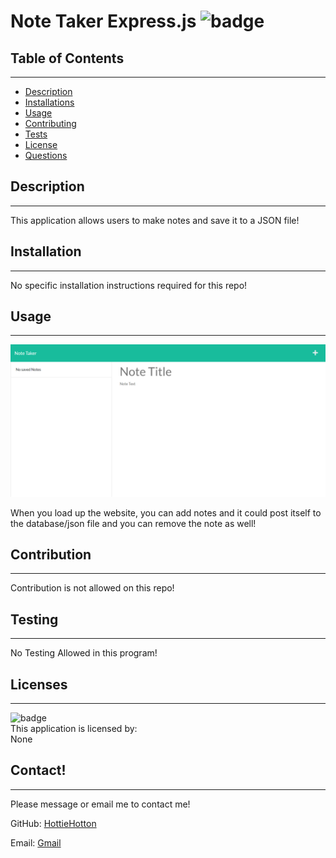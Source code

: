 # Note Taker Express.js ![badge](https://img.shields.io/badge/license-None-blue)<br/>

  ## Table of Contents
  --------------------
  - [Description](#description)
  - [Installations](#installation)
  - [Usage](#usage)
  - [Contributing](#contribution)
  - [Tests](#testing)
  - [License](#licenses)
  - [Questions](#contact)

  ## Description
  --------------
  This application allows users to make notes and save it to a JSON file!

  ## Installation
  ---------------
  No specific installation instructions required for this repo!

  ## Usage
  ---------------------
  ![Front-Page](public\assets\Images\Note-Taker-Image.png)

  When you load up the website, you can add notes and it could post itself to the database/json file and you can remove the note as well!


  ## Contribution
  --------------------------
  Contribution is not allowed on this repo!

  ## Testing
  ---------------------
  No Testing Allowed in this program!

  ## Licenses
  ----------------
  ![badge](https://img.shields.io/badge/license-None-blue)
  <br/>
  This application is licensed by: <br/> None

  

  ## Contact!
  --------------
  Please message or email me to contact me!
  
  GitHub: [HottieHotton](https://github.com/HottieHotton)

  Email: [Gmail](mailto:bhotton25@gmail.com)


 
